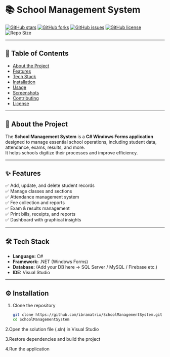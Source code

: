 # 📚 School Management System  

[![GitHub stars](https://img.shields.io/github/stars/ibramatrix/SchoolManagementSystem?style=for-the-badge)](https://github.com/ibramatrix/SchoolManagementSystem/stargazers)
[![GitHub forks](https://img.shields.io/github/forks/ibramatrix/SchoolManagementSystem?style=for-the-badge)](https://github.com/ibramatrix/SchoolManagementSystem/network/members)
[![GitHub issues](https://img.shields.io/github/issues/ibramatrix/SchoolManagementSystem?style=for-the-badge)](https://github.com/ibramatrix/SchoolManagementSystem/issues)
[![GitHub license](https://img.shields.io/github/license/ibramatrix/SchoolManagementSystem?style=for-the-badge)](./LICENSE)
![Repo Size](https://img.shields.io/github/repo-size/ibramatrix/SchoolManagementSystem?style=for-the-badge)

---

## 📑 Table of Contents  
- [About the Project](#-about-the-project)  
- [Features](#-features)  
- [Tech Stack](#-tech-stack)  
- [Installation](#-installation)  
- [Usage](#-usage)  
- [Screenshots](#-screenshots)  
- [Contributing](#-contributing)  
- [License](#-license)  

---

## 📖 About the Project  
The **School Management System** is a **C# Windows Forms application** designed to manage essential school operations, including student data, attendance, exams, results, and more.  
It helps schools digitize their processes and improve efficiency.  

---

## ✨ Features  
✅ Add, update, and delete student records  
✅ Manage classes and sections  
✅ Attendance management system  
✅ Fee collection and reports  
✅ Exam & results management  
✅ Print bills, receipts, and reports  
✅ Dashboard with graphical insights  

---

## 🛠 Tech Stack  
- **Language:** C#  
- **Framework:** .NET (Windows Forms)  
- **Database:** (Add your DB here → SQL Server / MySQL / Firebase etc.)  
- **IDE:** Visual Studio  

---

## ⚙️ Installation  

1. Clone the repository  
   ```bash
   git clone https://github.com/ibramatrix/SchoolManagementSystem.git
   cd SchoolManagementSystem

2.Open the solution file (.sln) in Visual Studio

3.Restore dependencies and build the project

4.Run the application
